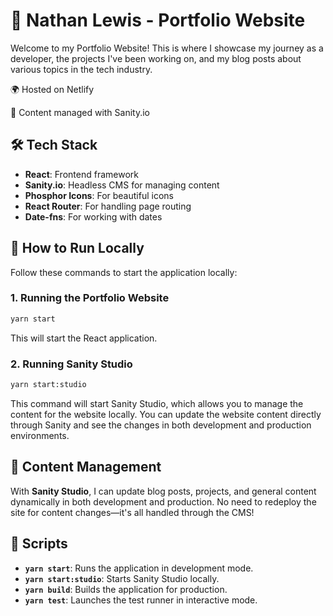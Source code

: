# 🥁 Nathan Lewis - Portfolio Website

Welcome to my Portfolio Website! This is where I showcase my journey as a developer, the projects I've been working on, and my blog posts about various topics in the tech industry.

🌍 Hosted on Netlify

📝 Content managed with Sanity.io

## 🛠 Tech Stack

- **React**: Frontend framework
- **Sanity.io**: Headless CMS for managing content
- **Phosphor Icons**: For beautiful icons
- **React Router**: For handling page routing
- **Date-fns**: For working with dates

## 🚀 How to Run Locally

Follow these commands to start the application locally:

### 1. Running the Portfolio Website

```bash
yarn start
```

This will start the React application.

### 2. Running Sanity Studio

```bash
yarn start:studio
```

This command will start Sanity Studio, which allows you to manage the content for the website locally. You can update the website content directly through Sanity and see the changes in both development and production environments.

## 🌱 Content Management

With **Sanity Studio**, I can update blog posts, projects, and general content dynamically in both development and production. No need to redeploy the site for content changes—it's all handled through the CMS!

## 📂 Scripts

- **`yarn start`**: Runs the application in development mode.
- **`yarn start:studio`**: Starts Sanity Studio locally.
- **`yarn build`**: Builds the application for production.
- **`yarn test`**: Launches the test runner in interactive mode.
